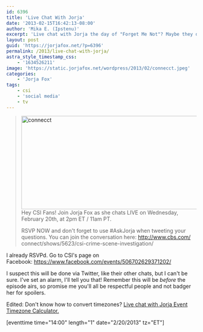```yaml
---
id: 6396
title: 'Live Chat With Jorja'
date: '2013-02-15T16:42:13-08:00'
author: 'Mika E. (Ipstenu)'
excerpt: 'Live chat with Jorja the day of "Forget Me Not"? Maybe they do like us!'
layout: post
guid: 'https://jorjafox.net/?p=6396'
permalink: /2013/live-chat-with-jorja/
astra_style_timestamp_css:
    - '1634526211'
image: 'https://static.jorjafox.net/wordpress/2013/02/connecct.jpeg'
categories:
    - 'Jorja Fox'
tags:
    - csi
    - 'social media'
    - tv
---
```


<blockquote><a href="//static.jorjafox.net/wordpress/2013/02/connecct.jpeg"><img class="aligncenter size-large wp-image-6397" alt="connecct" src="//static.jorjafox.net/wordpress/2013/02/connecct.jpeg" width="600" height="247" /></a>Hey CSI Fans! Join Jorja Fox as she chats LIVE on Wednesday, February 20th, at 2pm ET / 11am PT.

RSVP NOW and don't forget to use #AskJorja when tweeting your questions.
You can join the conversation here:
<a href="http://www.cbs.com/connect/shows/5623/csi-crime-scene-investigation/" target="_blank" rel="nofollow nofollow">http://www.cbs.com/<wbr />connect/shows/5623/<wbr />csi-crime-scene-investigati<wbr />on/</a></blockquote>
I already RSVPd. Go to CSI's page on Facebook: <a href=" https://www.facebook.com/events/506702629371202/">https://www.facebook.com/events/506702629371202/</a>

I suspect this will be done via Twitter, like their other chats, but I can't be sure. I've set an alarm, I'll tell you that! Remember this will be <em>before</em> the episode airs, so promise me you'll all be respectful people and not badger her for spoilers.

Edited: Don't know how to convert timezones? <a href="http://www.timeanddate.com/worldclock/fixedtime.html?msg=Live+Chat+with+Jorja&amp;iso=20130220T14&amp;p1=179">Live chat with Jorja Event Timezone Calculator.</a>

[eventtime time="14:00" length="1" date="2/20/2013" tz="ET"]